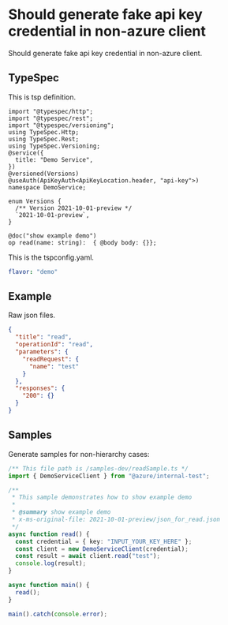 # Should generate fake api key credential in non-azure client

Should generate fake api key credential in non-azure client.

## TypeSpec

This is tsp definition.

```tsp
import "@typespec/http";
import "@typespec/rest";
import "@typespec/versioning";
using TypeSpec.Http;
using TypeSpec.Rest;
using TypeSpec.Versioning;
@service({
  title: "Demo Service",
})
@versioned(Versions)
@useAuth(ApiKeyAuth<ApiKeyLocation.header, "api-key">)
namespace DemoService;

enum Versions {
  /** Version 2021-10-01-preview */
  `2021-10-01-preview`,
}

@doc("show example demo")
op read(name: string):  { @body body: {}};
```

This is the tspconfig.yaml.

```yaml
flavor: "demo"
```

## Example

Raw json files.

```json for read
{
  "title": "read",
  "operationId": "read",
  "parameters": {
    "readRequest": {
      "name": "test"
    }
  },
  "responses": {
    "200": {}
  }
}
```

## Samples

Generate samples for non-hierarchy cases:

```ts samples
/** This file path is /samples-dev/readSample.ts */
import { DemoServiceClient } from "@azure/internal-test";

/**
 * This sample demonstrates how to show example demo
 *
 * @summary show example demo
 * x-ms-original-file: 2021-10-01-preview/json_for_read.json
 */
async function read() {
  const credential = { key: "INPUT_YOUR_KEY_HERE" };
  const client = new DemoServiceClient(credential);
  const result = await client.read("test");
  console.log(result);
}

async function main() {
  read();
}

main().catch(console.error);
```

